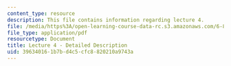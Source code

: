 ```yaml
---
content_type: resource
description: This file contains information regarding lecture 4.
file: /media/https%3A/open-learning-course-data-rc.s3.amazonaws.com/6-851-advanced-data-structures-spring-2012/396340161b7bd4c5cfc8820210a9743a_MIT6_851S12_Lecture4.pdf
file_type: application/pdf
resourcetype: Document
title: Lecture 4 - Detailed Description
uid: 39634016-1b7b-d4c5-cfc8-820210a9743a
---
```

